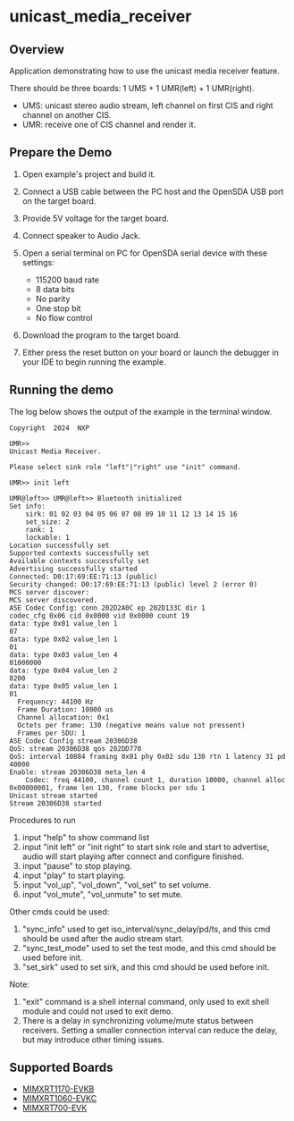 # unicast_media_receiver

## Overview
Application demonstrating how to use the unicast media receiver feature.

There should be three boards: 1 UMS + 1 UMR(left) + 1 UMR(right).
- UMS: unicast stereo audio stream, left channel on first CIS and right channel on another CIS.
- UMR: receive one of CIS channel and render it.

## Prepare the Demo

1.  Open example's project and build it.

2.  Connect a USB cable between the PC host and the OpenSDA USB port on the target board.

3.  Provide 5V voltage for the target board.

4.  Connect speaker to Audio Jack.

5.  Open a serial terminal on PC for OpenSDA serial device with these settings:
    - 115200 baud rate
    - 8 data bits
    - No parity
    - One stop bit
    - No flow control

6.  Download the program to the target board.

7.  Either press the reset button on your board or launch the debugger in your IDE to begin running the example.

## Running the demo
The log below shows the output of the example in the terminal window.

~~~~~~~~~~~~~~~~~~~~~~~~~~~~~~~~~~~
Copyright  2024  NXP

UMR>> 
Unicast Media Receiver.

Please select sink role "left"|"right" use "init" command.

UMR>> init left

UMR@left>> UMR@left>> Bluetooth initialized
Set info:
	sirk: 01 02 03 04 05 06 07 08 09 10 11 12 13 14 15 16 
	set_size: 2
	rank: 1
	lockable: 1
Location successfully set
Supported contexts successfully set
Available contexts successfully set
Advertising successfully started
Connected: D0:17:69:EE:71:13 (public)
Security changed: D0:17:69:EE:71:13 (public) level 2 (error 0)
MCS server discover:
MCS server discovered.
ASE Codec Config: conn 202D2A0C ep 202D133C dir 1
codec_cfg 0x06 cid 0x0000 vid 0x0000 count 19
data: type 0x01 value_len 1
07
data: type 0x02 value_len 1
01
data: type 0x03 value_len 4
01000000
data: type 0x04 value_len 2
8200
data: type 0x05 value_len 1
01
  Frequency: 44100 Hz
  Frame Duration: 10000 us
  Channel allocation: 0x1
  Octets per frame: 130 (negative means value not pressent)
  Frames per SDU: 1
ASE Codec Config stream 20306D38
QoS: stream 20306D38 qos 202DD770
QoS: interval 10884 framing 0x01 phy 0x02 sdu 130 rtn 1 latency 31 pd 40000
Enable: stream 20306D38 meta_len 4
	Codec: freq 44100, channel count 1, duration 10000, channel alloc 0x00000001, frame len 130, frame blocks per sdu 1
Unicast stream started
Stream 20306D38 started
~~~~~~~~~~~~~~~~~~~~~~~~~~~~~~~~~~~

Procedures to run
1. input "help" to show command list
2. input "init left" or "init right" to start sink role and start to advertise, audio will start playing after connect and configure finished.
3. input "pause" to stop playing.
4. input "play" to start playing.
5. input "vol_up", "vol_down", "vol_set" to set volume.
6. input "vol_mute", "vol_unmute" to set mute.

Other cmds could be used:
1. "sync_info" used to get iso_interval/sync_delay/pd/ts, and this cmd should be used after the audio stream start.
2. "sync_test_mode" used to set the test mode, and this cmd should be used before init.
3. "set_sirk" used to set sirk, and this cmd should be used before init.

Note:
1. "exit" command is a shell internal command, only used to exit shell module and could not used to exit demo.
2. There is a delay in synchronizing volume/mute status between receivers. Setting a smaller connection interval can reduce the delay, but may introduce other timing issues.

## Supported Boards
- [MIMXRT1170-EVKB](../../_boards/evkbmimxrt1170/edgefast_bluetooth_examples/unicast_media_receiver/example_board_readme.md)
- [MIMXRT1060-EVKC](../../_boards/evkcmimxrt1060/edgefast_bluetooth_examples/unicast_media_receiver/example_board_readme.md)
- [MIMXRT700-EVK](../../_boards/mimxrt700evk/edgefast_bluetooth_examples/unicast_media_receiver/example_board_readme.md)
